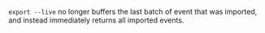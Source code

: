 `export --live` no longer buffers the last batch of event that was imported, and
instead immediately returns all imported events.
